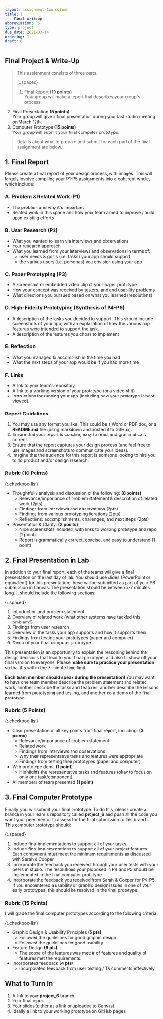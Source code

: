 ```yaml
---
layout: assignment-two-column
title: |
    Final Writeup
abbreviation: P6
type: project
due_date: 2021-03-14
ordering: 1 
draft: 0
---
```


## Final Project & Write-Up


> This assignment consists of three parts. 
>
>{:.spaced}
> 1. Final Report **(10 points)**<br>Your group will make a report that describes your group's process. 
2. Final Presentation <strong>(5 points)</strong><br>Your group will give a final presentation during your last studio meeting on March 12th.
3. Computer Prototype  **(15 points)**<br>Your group will submit your final computer prototype. 
>
> Details about what to prepare and submit for each part of the final assignment are below.

## 1. Final Report
Please create a final report of your design process, with images. This will largely involve compiling your P1-P5 assignments into a coherent whole, which include:

### A. Problem & Related Work (P1)
* The problem and why it's important
* Related work in this space and how your team aimed to improve / build upon existing efforts

### B. User Research (P2)
* What you wanted to learn via interviews and observations
* Your research approach
* What you learned from your interviews and observations in terms of:
  * user needs & goals (i.e. tasks) your app should support
  * the various users (i.e. personas) you envision using your app 

### C. Paper Prototyping (P3)
* A screenshot or embedded video clip of your paper prototype
* How your concept was received by testers, and and usability problems
* What directions you pursued based on what you learned (resolutions)

### D. High-Fidelity Prototyping (Synthesis of P4-P6)
* A description of the tasks you decided to support. This should include screenshots of your app, with an explanation of how the various app features were intended to support the task.
* A description of the features you chose to implement

### E. Reflection
* What you managed to accomplish in the time you had
* What the next steps of your app would be if you had more time

### F. Links
* A link to your team's repository
* A link to a working version of your prototype (or a video of it)
* Instructions for running your app (including how your prototype is best viewed).

### Report Guidelines
1. You may use any format you like. This could be a Word or PDF doc, or a **README.md** file (using markdown and posted it to GitHub).
1. Ensure that your report is concise, easy to read, and grammatically correct.
1. Ensure that the report captures your design process (and feel free to use images and screenshots to communicate your ideas). 
1. Imagine that the audience for this report is someone looking to hire you to do product and/or design research.

### Rubric (10 Points)

{:.checkbox-list}
* Thoughtfully analysis and discussion of the following: **(8 points)**
   * Relevance/importance of problem statement & description of related work (2pts)
   * Findings from interviews and observations (2pts)
   * Findings from various prototyping iterations (2pts)
   * Reflections: accomplishments, challenges, and next steps (2pts)
* Presentation & Clarity: **(2 points)**
  * Nice screenshots included, with links to working prototype and repo (1 point)
  * Report is grammatically correct, concise, and easy to understand (1 point)


## 2. Final Presentation in Lab
In addition to your final report, each of the teams will give a final presentation on the last day of lab. You should use slides (PowerPoint or equivalent) for this presentation; these will be submitted as part of your P6 submission in Canvas. The presentation should be between 5-7 minutes long. It should include the following sections:

{:.spaced}
1. Introduction and problem statement
2. Overview of related work (what other systems have tackled this problem?)
3. Findings from user research
4. Overview of the tasks your app supports and how it supports them
5. Findings from testing your prototypes (paper and computer)
6. Demo of your final computer prototype

This presentation is an opportunity to explain the reasoning behind the design decisions that lead to your final prototype, and also to show off your final version to everyone. Please <strong>make sure to practice your presentation</strong> so that it's within the 7-minute time limit. 

<strong>Each team member should speak during the presentation!</strong> You may want to have one team member describe the problem statement and related work, another describe the tasks and features, another describe the lessons learned from prototyping and testing, and another do a demo of the final prototype.

### Rubric (5 Points)

{:.checkbox-list}
* Clear presentation of all key points from final report, including: <strong>(3 points)</strong>
   * Relevance/importance of problem statement
   * Related work
   * Findings from interviews and observations
   * Why their representative tasks and features were appropriate
   * Findings from testing their prototypes (paper and computer)
* Web prototype demo <strong>(1 point)</strong>
   * Highlights the representative tasks and features (okay to focus on only one task/component) 
* All members of team presented <strong>(1 point)</strong>


## 3. Final Computer Prototype
Finally, you will submit your final prototype. To do this, please create a branch in your team's repository called **project_6** and push all the code you want your peer mentor to assess for the final submission to this branch. This computer prototype should:

{:.spaced}
1. Include final implementations to support all of your tasks.
2. Include final implementations to support all of your project features. Each component must meet the minimum requirements as discussed with Sarah & Cooper.
3. Incorporate the feedback you received through your user tests with your peers in studio. The resolutions your proposed in P4 and P5 should be implemented in the final computer prototype.
4. Incorporate the feedback you received from Sarah & Cooper for P4-P5. If you encountered a usability or graphic design issues in one of your early prototypes, this should be resolved in the final prototype.

### Rubric (15 Points)
I will grade the final computer prototypes according to the following criteria:

{:.checkbox-list}
* Graphic Design & Usability Principles **(5 pts)**
   * Followed the guidelines for good graphic design
   * Followed the guidelines for good usability
* Feature Design **(6 pts)**
   * The scope of the features was met: # of features and quality of features met the requirements.
* Incorporated feedback **(4 pts)**
   * Incorporated feedback from user testing / TA comments effectively 


## What to Turn In
1. A link to your **project_6** branch
2. Your final report
3. Your slides (either as a link or uploaded to Canvas)
4. Ideally a link to your working prototype on GitHub pages